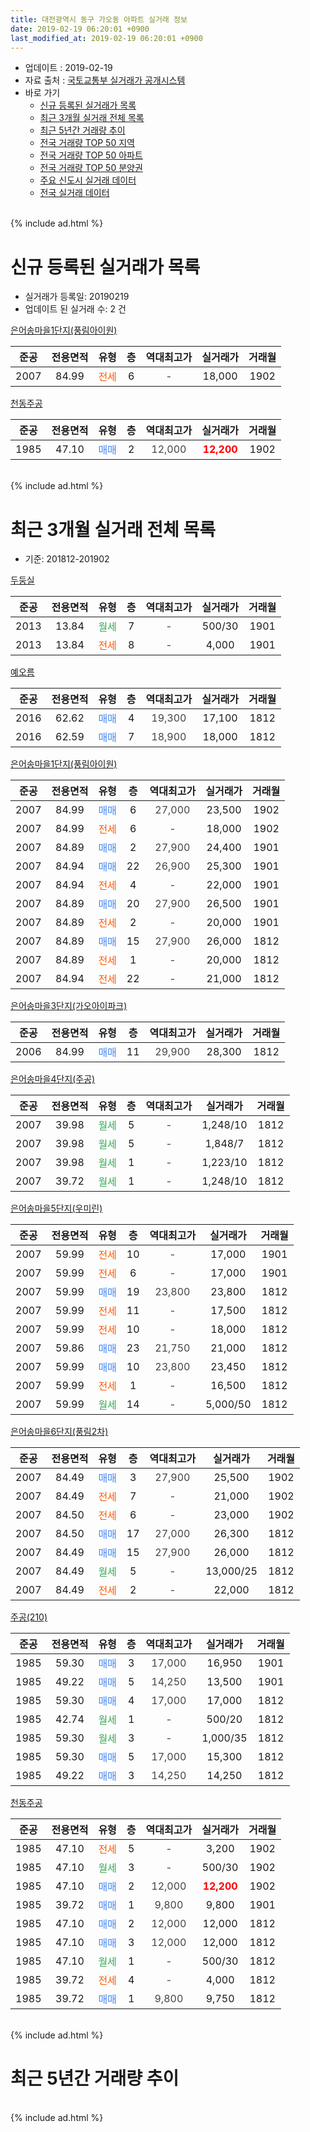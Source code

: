 ```yaml
---
title: 대전광역시 동구 가오동 아파트 실거래 정보
date: 2019-02-19 06:20:01 +0900
last_modified_at: 2019-02-19 06:20:01 +0900
---
```


* 업데이트 : 2019-02-19
* 자료 출처 : [국토교통부 실거래가 공개시스템](http://rt.molit.go.kr)
* 바로 가기
    * [신규 등록된 실거래가 목록](#신규-등록된-실거래가-목록)
    * [최근 3개월 실거래 전체 목록](#최근-3개월-실거래-전체-목록)
    * [최근 5년간 거래량 추이](#최근-5년간-거래량-추이)
    * [전국 거래량 TOP 50 지역](https://ayogom.github.io/apt-trade-info/최근-3개월-전국에서-가장-거래가-많이-발생한-지역)
    * [전국 거래량 TOP 50 아파트](https://ayogom.github.io/apt-trade-info/최근-3개월-전국에서-가장-거래가-많이-발생한-아파트)
    * [전국 거래량 TOP 50 분양권](https://ayogom.github.io/apt-trade-info/최근-3개월-전국에서-가장-거래가-많이-발생한-분양권)
    * [주요 신도시 실거래 데이터](https://ayogom.github.io/apt-trade-info/주요-신도시)
    * [전국 실거래 데이터](https://ayogom.github.io/apt-trade-info/전국)
<br>
{% include ad.html %}
<br>

# 신규 등록된 실거래가 목록
* 실거래가 등록일: 20190219
* 업데이트 된 실거래 수: 2 건


[은어송마을1단지(풍림아이원)](https://search.naver.com/search.naver?query=%EB%8C%80%EC%A0%84%EA%B4%91%EC%97%AD%EC%8B%9C+%EB%8F%99%EA%B5%AC+%EA%B0%80%EC%98%A4%EB%8F%99+%EC%9D%80%EC%96%B4%EC%86%A1%EB%A7%88%EC%9D%841%EB%8B%A8%EC%A7%80%28%ED%92%8D%EB%A6%BC%EC%95%84%EC%9D%B4%EC%9B%90%29)

|준공|전용면적|유형|층|역대최고가|실거래가|거래월|
|:---:|:---:|:---:|:---:|:---:|:---:|:---:|
|2007|84.99|<span style="color:#ff5a00">전세</span>|6|<span style="color:#444444">-</span>|18,000|1902|

[천동주공](https://search.naver.com/search.naver?query=%EB%8C%80%EC%A0%84%EA%B4%91%EC%97%AD%EC%8B%9C+%EB%8F%99%EA%B5%AC+%EA%B0%80%EC%98%A4%EB%8F%99+%EC%B2%9C%EB%8F%99%EC%A3%BC%EA%B3%B5)

|준공|전용면적|유형|층|역대최고가|실거래가|거래월|
|:---:|:---:|:---:|:---:|:---:|:---:|:---:|
|1985|47.10|<span style="color:#4285f3">매매</span>|2|<span style="color:#444444">12,000</span>|<b><span style="color:#ff0000">12,200</span></b>|1902|


<br>
{% include ad.html %}
<br>

# 최근 3개월 실거래 전체 목록
* 기준: 201812-201902


[두둥실](https://search.naver.com/search.naver?query=%EB%8C%80%EC%A0%84%EA%B4%91%EC%97%AD%EC%8B%9C+%EB%8F%99%EA%B5%AC+%EA%B0%80%EC%98%A4%EB%8F%99+%EB%91%90%EB%91%A5%EC%8B%A4)

|준공|전용면적|유형|층|역대최고가|실거래가|거래월|
|:---:|:---:|:---:|:---:|:---:|:---:|:---:|
|2013|13.84|<span style="color:#34a853">월세</span>|7|<span style="color:#444444">-</span>|500/30|1901|
|2013|13.84|<span style="color:#ff5a00">전세</span>|8|<span style="color:#444444">-</span>|4,000|1901|

[예오름](https://search.naver.com/search.naver?query=%EB%8C%80%EC%A0%84%EA%B4%91%EC%97%AD%EC%8B%9C+%EB%8F%99%EA%B5%AC+%EA%B0%80%EC%98%A4%EB%8F%99+%EC%98%88%EC%98%A4%EB%A6%84)

|준공|전용면적|유형|층|역대최고가|실거래가|거래월|
|:---:|:---:|:---:|:---:|:---:|:---:|:---:|
|2016|62.62|<span style="color:#4285f3">매매</span>|4|<span style="color:#444444">19,300</span>|17,100|1812|
|2016|62.59|<span style="color:#4285f3">매매</span>|7|<span style="color:#444444">18,900</span>|18,000|1812|

[은어송마을1단지(풍림아이원)](https://search.naver.com/search.naver?query=%EB%8C%80%EC%A0%84%EA%B4%91%EC%97%AD%EC%8B%9C+%EB%8F%99%EA%B5%AC+%EA%B0%80%EC%98%A4%EB%8F%99+%EC%9D%80%EC%96%B4%EC%86%A1%EB%A7%88%EC%9D%841%EB%8B%A8%EC%A7%80%28%ED%92%8D%EB%A6%BC%EC%95%84%EC%9D%B4%EC%9B%90%29)

|준공|전용면적|유형|층|역대최고가|실거래가|거래월|
|:---:|:---:|:---:|:---:|:---:|:---:|:---:|
|2007|84.99|<span style="color:#4285f3">매매</span>|6|<span style="color:#444444">27,000</span>|23,500|1902|
|2007|84.99|<span style="color:#ff5a00">전세</span>|6|<span style="color:#444444">-</span>|18,000|1902|
|2007|84.89|<span style="color:#4285f3">매매</span>|2|<span style="color:#444444">27,900</span>|24,400|1901|
|2007|84.94|<span style="color:#4285f3">매매</span>|22|<span style="color:#444444">26,900</span>|25,300|1901|
|2007|84.94|<span style="color:#ff5a00">전세</span>|4|<span style="color:#444444">-</span>|22,000|1901|
|2007|84.89|<span style="color:#4285f3">매매</span>|20|<span style="color:#444444">27,900</span>|26,500|1901|
|2007|84.89|<span style="color:#ff5a00">전세</span>|2|<span style="color:#444444">-</span>|20,000|1901|
|2007|84.89|<span style="color:#4285f3">매매</span>|15|<span style="color:#444444">27,900</span>|26,000|1812|
|2007|84.89|<span style="color:#ff5a00">전세</span>|1|<span style="color:#444444">-</span>|20,000|1812|
|2007|84.94|<span style="color:#ff5a00">전세</span>|22|<span style="color:#444444">-</span>|21,000|1812|

[은어송마을3단지(가오아이파크)](https://search.naver.com/search.naver?query=%EB%8C%80%EC%A0%84%EA%B4%91%EC%97%AD%EC%8B%9C+%EB%8F%99%EA%B5%AC+%EA%B0%80%EC%98%A4%EB%8F%99+%EC%9D%80%EC%96%B4%EC%86%A1%EB%A7%88%EC%9D%843%EB%8B%A8%EC%A7%80%28%EA%B0%80%EC%98%A4%EC%95%84%EC%9D%B4%ED%8C%8C%ED%81%AC%29)

|준공|전용면적|유형|층|역대최고가|실거래가|거래월|
|:---:|:---:|:---:|:---:|:---:|:---:|:---:|
|2006|84.99|<span style="color:#4285f3">매매</span>|11|<span style="color:#444444">29,900</span>|28,300|1812|

[은어송마을4단지(주공)](https://search.naver.com/search.naver?query=%EB%8C%80%EC%A0%84%EA%B4%91%EC%97%AD%EC%8B%9C+%EB%8F%99%EA%B5%AC+%EA%B0%80%EC%98%A4%EB%8F%99+%EC%9D%80%EC%96%B4%EC%86%A1%EB%A7%88%EC%9D%844%EB%8B%A8%EC%A7%80%28%EC%A3%BC%EA%B3%B5%29)

|준공|전용면적|유형|층|역대최고가|실거래가|거래월|
|:---:|:---:|:---:|:---:|:---:|:---:|:---:|
|2007|39.98|<span style="color:#34a853">월세</span>|5|<span style="color:#444444">-</span>|1,248/10|1812|
|2007|39.98|<span style="color:#34a853">월세</span>|5|<span style="color:#444444">-</span>|1,848/7|1812|
|2007|39.98|<span style="color:#34a853">월세</span>|1|<span style="color:#444444">-</span>|1,223/10|1812|
|2007|39.72|<span style="color:#34a853">월세</span>|1|<span style="color:#444444">-</span>|1,248/10|1812|

[은어송마을5단지(우미린)](https://search.naver.com/search.naver?query=%EB%8C%80%EC%A0%84%EA%B4%91%EC%97%AD%EC%8B%9C+%EB%8F%99%EA%B5%AC+%EA%B0%80%EC%98%A4%EB%8F%99+%EC%9D%80%EC%96%B4%EC%86%A1%EB%A7%88%EC%9D%845%EB%8B%A8%EC%A7%80%28%EC%9A%B0%EB%AF%B8%EB%A6%B0%29)

|준공|전용면적|유형|층|역대최고가|실거래가|거래월|
|:---:|:---:|:---:|:---:|:---:|:---:|:---:|
|2007|59.99|<span style="color:#ff5a00">전세</span>|10|<span style="color:#444444">-</span>|17,000|1901|
|2007|59.99|<span style="color:#ff5a00">전세</span>|6|<span style="color:#444444">-</span>|17,000|1901|
|2007|59.99|<span style="color:#4285f3">매매</span>|19|<span style="color:#444444">23,800</span>|23,800|1812|
|2007|59.99|<span style="color:#ff5a00">전세</span>|11|<span style="color:#444444">-</span>|17,500|1812|
|2007|59.99|<span style="color:#ff5a00">전세</span>|10|<span style="color:#444444">-</span>|18,000|1812|
|2007|59.86|<span style="color:#4285f3">매매</span>|23|<span style="color:#444444">21,750</span>|21,000|1812|
|2007|59.99|<span style="color:#4285f3">매매</span>|10|<span style="color:#444444">23,800</span>|23,450|1812|
|2007|59.99|<span style="color:#ff5a00">전세</span>|1|<span style="color:#444444">-</span>|16,500|1812|
|2007|59.99|<span style="color:#34a853">월세</span>|14|<span style="color:#444444">-</span>|5,000/50|1812|

[은어송마을6단지(풍림2차)](https://search.naver.com/search.naver?query=%EB%8C%80%EC%A0%84%EA%B4%91%EC%97%AD%EC%8B%9C+%EB%8F%99%EA%B5%AC+%EA%B0%80%EC%98%A4%EB%8F%99+%EC%9D%80%EC%96%B4%EC%86%A1%EB%A7%88%EC%9D%846%EB%8B%A8%EC%A7%80%28%ED%92%8D%EB%A6%BC2%EC%B0%A8%29)

|준공|전용면적|유형|층|역대최고가|실거래가|거래월|
|:---:|:---:|:---:|:---:|:---:|:---:|:---:|
|2007|84.49|<span style="color:#4285f3">매매</span>|3|<span style="color:#444444">27,900</span>|25,500|1902|
|2007|84.49|<span style="color:#ff5a00">전세</span>|7|<span style="color:#444444">-</span>|21,000|1902|
|2007|84.50|<span style="color:#ff5a00">전세</span>|6|<span style="color:#444444">-</span>|23,000|1902|
|2007|84.50|<span style="color:#4285f3">매매</span>|17|<span style="color:#444444">27,000</span>|26,300|1812|
|2007|84.49|<span style="color:#4285f3">매매</span>|15|<span style="color:#444444">27,900</span>|26,000|1812|
|2007|84.49|<span style="color:#34a853">월세</span>|5|<span style="color:#444444">-</span>|13,000/25|1812|
|2007|84.49|<span style="color:#ff5a00">전세</span>|2|<span style="color:#444444">-</span>|22,000|1812|

[주공(210)](https://search.naver.com/search.naver?query=%EB%8C%80%EC%A0%84%EA%B4%91%EC%97%AD%EC%8B%9C+%EB%8F%99%EA%B5%AC+%EA%B0%80%EC%98%A4%EB%8F%99+%EC%A3%BC%EA%B3%B5%28210%29)

|준공|전용면적|유형|층|역대최고가|실거래가|거래월|
|:---:|:---:|:---:|:---:|:---:|:---:|:---:|
|1985|59.30|<span style="color:#4285f3">매매</span>|3|<span style="color:#444444">17,000</span>|16,950|1901|
|1985|49.22|<span style="color:#4285f3">매매</span>|5|<span style="color:#444444">14,250</span>|13,500|1901|
|1985|59.30|<span style="color:#4285f3">매매</span>|4|<span style="color:#444444">17,000</span>|17,000|1812|
|1985|42.74|<span style="color:#34a853">월세</span>|1|<span style="color:#444444">-</span>|500/20|1812|
|1985|59.30|<span style="color:#34a853">월세</span>|3|<span style="color:#444444">-</span>|1,000/35|1812|
|1985|59.30|<span style="color:#4285f3">매매</span>|5|<span style="color:#444444">17,000</span>|15,300|1812|
|1985|49.22|<span style="color:#4285f3">매매</span>|3|<span style="color:#444444">14,250</span>|14,250|1812|


<script async src="//pagead2.googlesyndication.com/pagead/js/adsbygoogle.js"></script>
<!-- 기본 -->
<ins class="adsbygoogle"
     style="display:block"
     data-ad-client="ca-pub-2446590836940007"
     data-ad-slot="1659523306"
     data-ad-format="auto"
     data-full-width-responsive="true"></ins>
<script>
(adsbygoogle = window.adsbygoogle || []).push({});
</script>


[천동주공](https://search.naver.com/search.naver?query=%EB%8C%80%EC%A0%84%EA%B4%91%EC%97%AD%EC%8B%9C+%EB%8F%99%EA%B5%AC+%EA%B0%80%EC%98%A4%EB%8F%99+%EC%B2%9C%EB%8F%99%EC%A3%BC%EA%B3%B5)

|준공|전용면적|유형|층|역대최고가|실거래가|거래월|
|:---:|:---:|:---:|:---:|:---:|:---:|:---:|
|1985|47.10|<span style="color:#ff5a00">전세</span>|5|<span style="color:#444444">-</span>|3,200|1902|
|1985|47.10|<span style="color:#34a853">월세</span>|3|<span style="color:#444444">-</span>|500/30|1902|
|1985|47.10|<span style="color:#4285f3">매매</span>|2|<span style="color:#444444">12,000</span>|<b><span style="color:#ff0000">12,200</span></b>|1902|
|1985|39.72|<span style="color:#4285f3">매매</span>|1|<span style="color:#444444">9,800</span>|9,800|1901|
|1985|47.10|<span style="color:#4285f3">매매</span>|2|<span style="color:#444444">12,000</span>|12,000|1812|
|1985|47.10|<span style="color:#4285f3">매매</span>|3|<span style="color:#444444">12,000</span>|12,000|1812|
|1985|47.10|<span style="color:#34a853">월세</span>|1|<span style="color:#444444">-</span>|500/30|1812|
|1985|39.72|<span style="color:#ff5a00">전세</span>|4|<span style="color:#444444">-</span>|4,000|1812|
|1985|39.72|<span style="color:#4285f3">매매</span>|1|<span style="color:#444444">9,800</span>|9,750|1812|


<br>
{% include ad.html %}
<br>

# 최근 5년간 거래량 추이


<div style="width:100%;">
    <canvas id="deal_progress" height="200"></canvas>
</div>

<script>
new Chart(document.getElementById("deal_progress"), {
    type: 'line',
    data: {
        labels: ['201402','201403','201404','201405','201406','201407','201408','201409','201410','201411','201412','201501','201502','201503','201504','201505','201506','201507','201508','201509','201510','201511','201512','201601','201602','201603','201604','201605','201606','201607','201608','201609','201610','201611','201612','201701','201702','201703','201704','201705','201706','201707','201708','201709','201710','201711','201712','201801','201802','201803','201804','201805','201806','201807','201808','201809','201810','201811','201812','201901','201902'],
        datasets: [{
            label: '매매',
            pointRadius: 1,
            data: [31, 32, 29, 22, 21, 20, 29, 30, 43, 32, 23, 32, 31, 32, 32, 15, 23, 21, 22, 24, 31, 18, 21, 20, 12, 14, 23, 13, 22, 26, 24, 26, 31, 24, 19, 16, 21, 16, 14, 20, 25, 18, 13, 22, 18, 18, 14, 27, 25, 36, 6, 24, 14, 13, 23, 9, 18, 11, 15, 6, 3],
            borderColor: "rgba(255, 201, 14, 1)",
            backgroundColor: "rgba(255, 201, 14, 0.5)",
            fill: false,
            lineTension: 0
        },{
            label: '전월세',
            pointRadius: 1,
            data: [23, 14, 23, 11, 14, 11, 10, 13, 20, 17, 16, 13, 17, 18, 21, 9, 13, 8, 18, 12, 17, 10, 14, 21, 27, 12, 10, 10, 6, 11, 13, 14, 11, 16, 12, 12, 17, 13, 15, 18, 10, 8, 17, 12, 16, 14, 12, 17, 20, 14, 10, 8, 9, 15, 15, 9, 12, 8, 16, 6, 5],
            borderColor: "rgba(0, 141, 185, 1)",
            backgroundColor: "rgba(0, 141, 185, 0.5)",
            fill: false,
            lineTension: 0
        }
        ]
    },
    options: {
        responsive: true,
        title: {
            display: false
        },
        tooltips: {
            mode: 'index',
            intersect: false
        },
        hover: {
            mode: 'nearest',
            intersect: true
        },
        scales: {
            xAxes: [{
                display: true,
                scaleLabel: {
                    display: true,
                    labelString: '년/월'
                }
            }],
            yAxes: [{
                display: true,
                ticks: {
                    suggestedMin: 0,
                },
                scaleLabel: {
                    display: true,
                    labelString: '실거래 수'
                }
            }]
        }
    }
});

</script>


<br>
{% include ad.html %}
<br>


